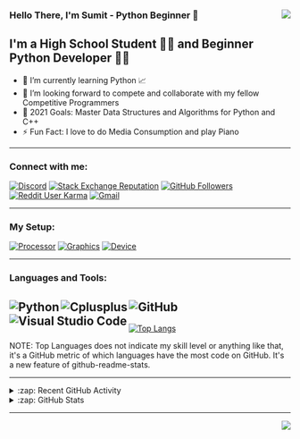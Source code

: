 ### Hello There, I'm Sumit - Python Beginner 👋 <img align="right" src="https://komarev.com/ghpvc/?username=sumitkumarcoding&style=flat&label=Profile+Views&color=181717">

## I'm a High School Student 👨‍🎓 and Beginner Python Developer 👨‍💻                 

- 🌱 I’m currently learning Python 📈
- 👯 I’m looking forward to compete and collaborate with my fellow Competitive Programmers
- 🥅 2021 Goals: Master Data Structures and Algorithms for Python and C++
- ⚡ Fun Fact: I love to do Media Consumption and play Piano

---

### Connect with me:

[![Discord](https://img.shields.io/discord/790214708694089739?color=7289DA&label=Discord%20Server&style=for-the-badge&logo=discord)](https://dsc.gg/cp)
[![Stack Exchange Reputation](https://img.shields.io/stackexchange/stackoverflow/r/14157851?color=fe7a16&label=StackOverFlow%20Reputation&logo=stackoverflow&style=for-the-badge)](https://stackoverflow.com/users/14157851/sumit-kumar)
[![GitHub Followers](https://img.shields.io/github/followers/sumitkumarcoding?color=181717&label=Github%20Followers&style=for-the-badge&logo=github)](https://github.com/SumitKumarCoding)
[![Reddit User Karma](https://img.shields.io/reddit/user-karma/combined/sumitkumarcoding?color=FF4500&label=Reddit%20Karma&logo=reddit&style=for-the-badge)](https://www.reddit.com/user/SumitKumarCoding)
[![Gmail](https://img.shields.io/badge/Gmail-Sumit_Kumar-D14836?&logo=gmail&style=for-the-badge)](https://mail.google.com/mail/u/0/?view=cm&fs=1&to=sumitkumarcoding@gmail.com&tf=1)

---

### My Setup:
[![Processor](https://img.shields.io/badge/Intel-Pentium_4405u_-0071C5?style=for-the-badge&logo=intel&logoColor=white)](#)
[![Graphics](https://img.shields.io/badge/INTEL-HD_GRAPHICS_510-0071C5?style=for-the-badge&logo=intel&logoColor=white)](#)
[![Device](https://img.shields.io/badge/Windows-dell_vostro_15_3568-0078D6?style=for-the-badge&logo=windows&logoColor=white)](#)

---

### Languages and Tools:

[<img align="left" alt="Python" src="https://img.shields.io/badge/Python-3776AB?style=for-the-badge&logo=python&logoColor=white" />](https://github.com/topics/python)
[<img align="left" alt="Cplusplus" src="https://img.shields.io/badge/C%2B%2B-00599C?style=for-the-badge&logo=c%2B%2B&logoColor=white" />](https://github.com/topics/cplusplus)
[<img align="left" alt="GitHub" src="https://img.shields.io/badge/GitHub-181717?style=for-the-badge&logo=github&logoColor=white" />](https://github.com/topics/github)
[<img align="left" alt="Visual Studio Code" src="https://img.shields.io/badge/Visual_Studio_Code-007acc?style=for-the-badge&logo=visual-studio-code&logoColor=white" />](https://github.com/topics/visual-studio-code)
<br>
---

[![Top Langs](https://github-readme-stats.vercel.app/api/top-langs/?username=sumitkumarcoding&layout=compact)](#)

NOTE: Top Languages does not indicate my skill level or anything like that, it's a GitHub metric of which languages have the most code on GitHub. It's a new feature of github-readme-stats.

---
<details>
  <summary>:zap: Recent GitHub Activity</summary>
  
<!--START_SECTION:activity-->
1. 🗣 Commented on [#2](https://github.com/SumitKumarCoding/CodingBat/issues/2) in [SumitKumarCoding/CodingBat](https://github.com/SumitKumarCoding/CodingBat)
2. 🎉 Merged PR [#2](https://github.com/SumitKumarCoding/CodingBat/pull/2) in [SumitKumarCoding/CodingBat](https://github.com/SumitKumarCoding/CodingBat)
3. 🎉 Merged PR [#1](https://github.com/SumitKumarCoding/CodingBat/pull/1) in [SumitKumarCoding/CodingBat](https://github.com/SumitKumarCoding/CodingBat)
<!--END_SECTION:activity-->

</details>  

<details>
  <summary>:zap: GitHub Stats</summary>

  <img align="left" alt="SumitKumarCoding's GitHub Stats" src="https://github-readme-stats.sumitkumarcoding.vercel.app/api?username=sumitkumarcoding&show_icons=true&hide_border=true&theme=gruvbox" />

</details>

---
<img align="right" src="https://gitwar.herokuapp.com/badge?username=sumitkumarcoding&label=Profile+Score&logo=none"></img>
